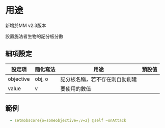 用途
=====================

新增於MM v2.3版本

設置施法者生物的記分板分數

細項設定
----------

| 設定項 | 簡化寫法 | 用途 | 預設值 |
|-----------|---------|----------------------------------------------------------------------------------------------------------------------------------|---------|
| objective | obj, o  | 記分板名稱，若不存在則自動創建 | |
| value | v   | 要使用的數值   | |

  
範例 
----
```yml
  - setmobscore{o=someobjective=;v=2} @self ~onAttack
```
